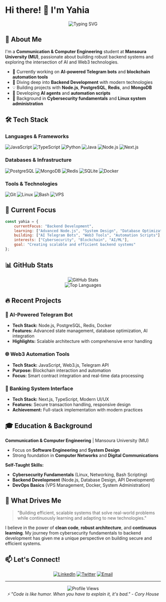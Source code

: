 # Hi there! 👋 I'm Yahia

<div align="center">
  <img src="https://readme-typing-svg.herokuapp.com?font=Fira+Code&pause=1000&color=2E9EF7&center=true&vCenter=true&width=435&lines=Backend+Developer+%7C+AI+Enthusiast;Communication+%26+Computer+Engineering;Building+Scalable+Systems;Exploring+Web3+%26+Blockchain" alt="Typing SVG" />
</div>

## 🚀 About Me

I'm a **Communication & Computer Engineering** student at **Mansoura University (MU)**, passionate about building robust backend systems and exploring the intersection of AI and Web3 technologies.

- 🔭 Currently working on **AI-powered Telegram bots** and **blockchain automation tools**
- 🌱 Diving deep into **Backend Development** with modern technologies
- 💡 Building projects with **Node.js**, **PostgreSQL**, **Redis**, and **MongoDB**
- 🤖 Developing **AI agents** and **automation scripts**
- 🔐 Background in **Cybersecurity fundamentals** and **Linux system administration**

## 🛠️ Tech Stack

### Languages & Frameworks
![JavaScript](https://img.shields.io/badge/-JavaScript-F7DF1E?style=flat-square&logo=javascript&logoColor=black)
![TypeScript](https://img.shields.io/badge/-TypeScript-3178C6?style=flat-square&logo=typescript&logoColor=white)
![Python](https://img.shields.io/badge/-Python-3776AB?style=flat-square&logo=python&logoColor=white)
![Java](https://img.shields.io/badge/-Java-ED8B00?style=flat-square&logo=java&logoColor=white)
![Node.js](https://img.shields.io/badge/-Node.js-339933?style=flat-square&logo=node.js&logoColor=white)
![Next.js](https://img.shields.io/badge/-Next.js-000000?style=flat-square&logo=next.js&logoColor=white)

### Databases & Infrastructure
![PostgreSQL](https://img.shields.io/badge/-PostgreSQL-336791?style=flat-square&logo=postgresql&logoColor=white)
![MongoDB](https://img.shields.io/badge/-MongoDB-47A248?style=flat-square&logo=mongodb&logoColor=white)
![Redis](https://img.shields.io/badge/-Redis-DC382D?style=flat-square&logo=redis&logoColor=white)
![SQLite](https://img.shields.io/badge/-SQLite-003B57?style=flat-square&logo=sqlite&logoColor=white)
![Docker](https://img.shields.io/badge/-Docker-2496ED?style=flat-square&logo=docker&logoColor=white)

### Tools & Technologies
![Git](https://img.shields.io/badge/-Git-F05032?style=flat-square&logo=git&logoColor=white)
![Linux](https://img.shields.io/badge/-Linux-FCC624?style=flat-square&logo=linux&logoColor=black)
![Bash](https://img.shields.io/badge/-Bash-4EAA25?style=flat-square&logo=gnu-bash&logoColor=white)
![VPS](https://img.shields.io/badge/-VPS-FF6B6B?style=flat-square&logo=server&logoColor=white)

## 🎯 Current Focus

```javascript
const yahia = {
    currentFocus: "Backend Development",
    learning: ["Advanced Node.js", "System Design", "Database Optimization"],
    building: ["AI Telegram Bots", "Web3 Tools", "Automation Scripts"],
    interests: ["Cybersecurity", "Blockchain", "AI/ML"],
    goal: "Creating scalable and efficient backend systems"
};
```

## 📊 GitHub Stats

<div align="center">
  <img src="https://github-readme-stats.vercel.app/api?username=yahia-zakria&show_icons=true&theme=tokyonight&hide_border=true" alt="GitHub Stats" />
</div>

<div align="center">
  <img src="https://github-readme-stats.vercel.app/api/top-langs/?username=yahia-zakria&layout=compact&theme=tokyonight&hide_border=true" alt="Top Languages" />
</div>

## 🔥 Recent Projects

### 🤖 AI-Powered Telegram Bot
- **Tech Stack:** Node.js, PostgreSQL, Redis, Docker
- **Features:** Advanced state management, database optimization, AI integration
- **Highlights:** Scalable architecture with comprehensive error handling

### 🌐 Web3 Automation Tools
- **Tech Stack:** JavaScript, Web3.js, Telegram API
- **Purpose:** Blockchain interaction and automation
- **Focus:** Smart contract integration and real-time data processing

### 🏦 Banking System Interface
- **Tech Stack:** Next.js, TypeScript, Modern UI/UX
- **Features:** Secure transaction handling, responsive design
- **Achievement:** Full-stack implementation with modern practices

## 🎓 Education & Background

**Communication & Computer Engineering** | Mansoura University (MU)
- Focus on **Software Engineering** and **System Design**
- Strong foundation in **Computer Networks** and **Digital Communications**

**Self-Taught Skills:**
- **Cybersecurity Fundamentals** (Linux, Networking, Bash Scripting)
- **Backend Development** (Node.js, Database Design, API Development)
- **DevOps Basics** (VPS Management, Docker, System Administration)

## 🌟 What Drives Me

> "Building efficient, scalable systems that solve real-world problems while continuously learning and adapting to new technologies."

I believe in the power of **clean code**, **robust architecture**, and **continuous learning**. My journey from cybersecurity fundamentals to backend development has given me a unique perspective on building secure and efficient systems.

## 📫 Let's Connect!

<div align="center">
  
[![LinkedIn](https://img.shields.io/badge/-LinkedIn-0077B5?style=for-the-badge&logo=linkedin&logoColor=white)](https://www.linkedin.com/in/yahia-zakria-911149265/)
[![Twitter](https://img.shields.io/badge/-Twitter-1DA1F2?style=for-the-badge&logo=twitter&logoColor=white)](https://twitter.com/Yahia_crypto)
[![Email](https://img.shields.io/badge/-Email-D14836?style=for-the-badge&logo=gmail&logoColor=white)](mailto:mrzak051@gmail.com)

</div>

---

<div align="center">
  <img src="https://komarev.com/ghpvc/?username=yahia-zakria&color=blueviolet&style=flat-square&label=Profile+Views" alt="Profile Views" />
</div>

<div align="center">
  <i>⚡ "Code is like humor. When you have to explain it, it's bad." - Cory House</i>
</div>
